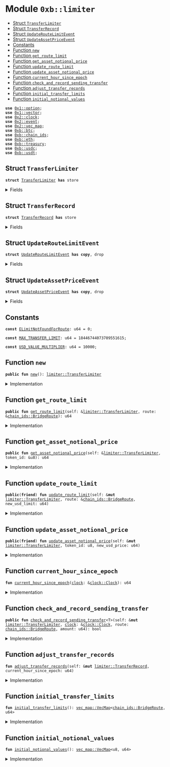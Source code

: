 
<a name="0xb_limiter"></a>

# Module `0xb::limiter`



-  [Struct `TransferLimiter`](#0xb_limiter_TransferLimiter)
-  [Struct `TransferRecord`](#0xb_limiter_TransferRecord)
-  [Struct `UpdateRouteLimitEvent`](#0xb_limiter_UpdateRouteLimitEvent)
-  [Struct `UpdateAssetPriceEvent`](#0xb_limiter_UpdateAssetPriceEvent)
-  [Constants](#@Constants_0)
-  [Function `new`](#0xb_limiter_new)
-  [Function `get_route_limit`](#0xb_limiter_get_route_limit)
-  [Function `get_asset_notional_price`](#0xb_limiter_get_asset_notional_price)
-  [Function `update_route_limit`](#0xb_limiter_update_route_limit)
-  [Function `update_asset_notional_price`](#0xb_limiter_update_asset_notional_price)
-  [Function `current_hour_since_epoch`](#0xb_limiter_current_hour_since_epoch)
-  [Function `check_and_record_sending_transfer`](#0xb_limiter_check_and_record_sending_transfer)
-  [Function `adjust_transfer_records`](#0xb_limiter_adjust_transfer_records)
-  [Function `initial_transfer_limits`](#0xb_limiter_initial_transfer_limits)
-  [Function `initial_notional_values`](#0xb_limiter_initial_notional_values)


<pre><code><b>use</b> <a href="dependencies/move-stdlib/option.md#0x1_option">0x1::option</a>;
<b>use</b> <a href="dependencies/move-stdlib/vector.md#0x1_vector">0x1::vector</a>;
<b>use</b> <a href="dependencies/sui-framework/clock.md#0x2_clock">0x2::clock</a>;
<b>use</b> <a href="dependencies/sui-framework/event.md#0x2_event">0x2::event</a>;
<b>use</b> <a href="dependencies/sui-framework/vec_map.md#0x2_vec_map">0x2::vec_map</a>;
<b>use</b> <a href="btc.md#0xb_btc">0xb::btc</a>;
<b>use</b> <a href="chain_ids.md#0xb_chain_ids">0xb::chain_ids</a>;
<b>use</b> <a href="eth.md#0xb_eth">0xb::eth</a>;
<b>use</b> <a href="treasury.md#0xb_treasury">0xb::treasury</a>;
<b>use</b> <a href="usdc.md#0xb_usdc">0xb::usdc</a>;
<b>use</b> <a href="usdt.md#0xb_usdt">0xb::usdt</a>;
</code></pre>



<a name="0xb_limiter_TransferLimiter"></a>

## Struct `TransferLimiter`



<pre><code><b>struct</b> <a href="limiter.md#0xb_limiter_TransferLimiter">TransferLimiter</a> <b>has</b> store
</code></pre>



<details>
<summary>Fields</summary>


<dl>
<dt>
<code>transfer_limits: <a href="dependencies/sui-framework/vec_map.md#0x2_vec_map_VecMap">vec_map::VecMap</a>&lt;<a href="chain_ids.md#0xb_chain_ids_BridgeRoute">chain_ids::BridgeRoute</a>, u64&gt;</code>
</dt>
<dd>

</dd>
<dt>
<code>notional_values: <a href="dependencies/sui-framework/vec_map.md#0x2_vec_map_VecMap">vec_map::VecMap</a>&lt;u8, u64&gt;</code>
</dt>
<dd>

</dd>
<dt>
<code>transfer_records: <a href="dependencies/sui-framework/vec_map.md#0x2_vec_map_VecMap">vec_map::VecMap</a>&lt;<a href="chain_ids.md#0xb_chain_ids_BridgeRoute">chain_ids::BridgeRoute</a>, <a href="limiter.md#0xb_limiter_TransferRecord">limiter::TransferRecord</a>&gt;</code>
</dt>
<dd>

</dd>
</dl>


</details>

<a name="0xb_limiter_TransferRecord"></a>

## Struct `TransferRecord`



<pre><code><b>struct</b> <a href="limiter.md#0xb_limiter_TransferRecord">TransferRecord</a> <b>has</b> store
</code></pre>



<details>
<summary>Fields</summary>


<dl>
<dt>
<code>hour_head: u64</code>
</dt>
<dd>

</dd>
<dt>
<code>hour_tail: u64</code>
</dt>
<dd>

</dd>
<dt>
<code>per_hour_amounts: <a href="dependencies/move-stdlib/vector.md#0x1_vector">vector</a>&lt;u64&gt;</code>
</dt>
<dd>

</dd>
<dt>
<code>total_amount: u64</code>
</dt>
<dd>

</dd>
</dl>


</details>

<a name="0xb_limiter_UpdateRouteLimitEvent"></a>

## Struct `UpdateRouteLimitEvent`



<pre><code><b>struct</b> <a href="limiter.md#0xb_limiter_UpdateRouteLimitEvent">UpdateRouteLimitEvent</a> <b>has</b> <b>copy</b>, drop
</code></pre>



<details>
<summary>Fields</summary>


<dl>
<dt>
<code>sending_chain: u8</code>
</dt>
<dd>

</dd>
<dt>
<code>receiving_chain: u8</code>
</dt>
<dd>

</dd>
<dt>
<code>new_limit: u64</code>
</dt>
<dd>

</dd>
</dl>


</details>

<a name="0xb_limiter_UpdateAssetPriceEvent"></a>

## Struct `UpdateAssetPriceEvent`



<pre><code><b>struct</b> <a href="limiter.md#0xb_limiter_UpdateAssetPriceEvent">UpdateAssetPriceEvent</a> <b>has</b> <b>copy</b>, drop
</code></pre>



<details>
<summary>Fields</summary>


<dl>
<dt>
<code>token_id: u8</code>
</dt>
<dd>

</dd>
<dt>
<code>new_price: u64</code>
</dt>
<dd>

</dd>
</dl>


</details>

<a name="@Constants_0"></a>

## Constants


<a name="0xb_limiter_ELimitNotFoundForRoute"></a>



<pre><code><b>const</b> <a href="limiter.md#0xb_limiter_ELimitNotFoundForRoute">ELimitNotFoundForRoute</a>: u64 = 0;
</code></pre>



<a name="0xb_limiter_MAX_TRANSFER_LIMIT"></a>



<pre><code><b>const</b> <a href="limiter.md#0xb_limiter_MAX_TRANSFER_LIMIT">MAX_TRANSFER_LIMIT</a>: u64 = 18446744073709551615;
</code></pre>



<a name="0xb_limiter_USD_VALUE_MULTIPLIER"></a>



<pre><code><b>const</b> <a href="limiter.md#0xb_limiter_USD_VALUE_MULTIPLIER">USD_VALUE_MULTIPLIER</a>: u64 = 10000;
</code></pre>



<a name="0xb_limiter_new"></a>

## Function `new`



<pre><code><b>public</b> <b>fun</b> <a href="limiter.md#0xb_limiter_new">new</a>(): <a href="limiter.md#0xb_limiter_TransferLimiter">limiter::TransferLimiter</a>
</code></pre>



<details>
<summary>Implementation</summary>


<pre><code><b>public</b> <b>fun</b> <a href="limiter.md#0xb_limiter_new">new</a>(): <a href="limiter.md#0xb_limiter_TransferLimiter">TransferLimiter</a> {
    // hardcoded limit for <a href="bridge.md#0xb_bridge">bridge</a> <a href="dependencies/sui-system/genesis.md#0x3_genesis">genesis</a>
    <a href="limiter.md#0xb_limiter_TransferLimiter">TransferLimiter</a> {
        transfer_limits: <a href="limiter.md#0xb_limiter_initial_transfer_limits">initial_transfer_limits</a>(),
        notional_values: <a href="limiter.md#0xb_limiter_initial_notional_values">initial_notional_values</a>(),
        transfer_records: <a href="dependencies/sui-framework/vec_map.md#0x2_vec_map_empty">vec_map::empty</a>()
    }
}
</code></pre>



</details>

<a name="0xb_limiter_get_route_limit"></a>

## Function `get_route_limit`



<pre><code><b>public</b> <b>fun</b> <a href="limiter.md#0xb_limiter_get_route_limit">get_route_limit</a>(self: &<a href="limiter.md#0xb_limiter_TransferLimiter">limiter::TransferLimiter</a>, route: &<a href="chain_ids.md#0xb_chain_ids_BridgeRoute">chain_ids::BridgeRoute</a>): u64
</code></pre>



<details>
<summary>Implementation</summary>


<pre><code><b>public</b> <b>fun</b> <a href="limiter.md#0xb_limiter_get_route_limit">get_route_limit</a>(self: &<a href="limiter.md#0xb_limiter_TransferLimiter">TransferLimiter</a>, route: &BridgeRoute): u64 {
    *<a href="dependencies/sui-framework/vec_map.md#0x2_vec_map_get">vec_map::get</a>(&self.transfer_limits, route)
}
</code></pre>



</details>

<a name="0xb_limiter_get_asset_notional_price"></a>

## Function `get_asset_notional_price`



<pre><code><b>public</b> <b>fun</b> <a href="limiter.md#0xb_limiter_get_asset_notional_price">get_asset_notional_price</a>(self: &<a href="limiter.md#0xb_limiter_TransferLimiter">limiter::TransferLimiter</a>, token_id: &u8): u64
</code></pre>



<details>
<summary>Implementation</summary>


<pre><code><b>public</b> <b>fun</b> <a href="limiter.md#0xb_limiter_get_asset_notional_price">get_asset_notional_price</a>(self: &<a href="limiter.md#0xb_limiter_TransferLimiter">TransferLimiter</a>, token_id: &u8): u64 {
    *<a href="dependencies/sui-framework/vec_map.md#0x2_vec_map_get">vec_map::get</a>(&self.notional_values, token_id)
}
</code></pre>



</details>

<a name="0xb_limiter_update_route_limit"></a>

## Function `update_route_limit`



<pre><code><b>public</b>(<b>friend</b>) <b>fun</b> <a href="limiter.md#0xb_limiter_update_route_limit">update_route_limit</a>(self: &<b>mut</b> <a href="limiter.md#0xb_limiter_TransferLimiter">limiter::TransferLimiter</a>, route: &<a href="chain_ids.md#0xb_chain_ids_BridgeRoute">chain_ids::BridgeRoute</a>, new_usd_limit: u64)
</code></pre>



<details>
<summary>Implementation</summary>


<pre><code><b>public</b>(<b>friend</b>) <b>fun</b> <a href="limiter.md#0xb_limiter_update_route_limit">update_route_limit</a>(self: &<b>mut</b> <a href="limiter.md#0xb_limiter_TransferLimiter">TransferLimiter</a>, route: &BridgeRoute, new_usd_limit: u64) {
    <b>if</b> (!<a href="dependencies/sui-framework/vec_map.md#0x2_vec_map_contains">vec_map::contains</a>(&self.transfer_limits, route)) {
        <a href="dependencies/sui-framework/vec_map.md#0x2_vec_map_insert">vec_map::insert</a>(&<b>mut</b> self.transfer_limits, *route, new_usd_limit);
    } <b>else</b> {
        <b>let</b> entry = <a href="dependencies/sui-framework/vec_map.md#0x2_vec_map_get_mut">vec_map::get_mut</a>(&<b>mut</b> self.transfer_limits, route);
        *entry = new_usd_limit;
    };
    emit(<a href="limiter.md#0xb_limiter_UpdateRouteLimitEvent">UpdateRouteLimitEvent</a> {
        sending_chain: *<a href="chain_ids.md#0xb_chain_ids_route_source">chain_ids::route_source</a>(route),
        receiving_chain: *<a href="chain_ids.md#0xb_chain_ids_route_destination">chain_ids::route_destination</a>(route),
        new_limit: new_usd_limit,
    })
}
</code></pre>



</details>

<a name="0xb_limiter_update_asset_notional_price"></a>

## Function `update_asset_notional_price`



<pre><code><b>public</b>(<b>friend</b>) <b>fun</b> <a href="limiter.md#0xb_limiter_update_asset_notional_price">update_asset_notional_price</a>(self: &<b>mut</b> <a href="limiter.md#0xb_limiter_TransferLimiter">limiter::TransferLimiter</a>, token_id: u8, new_usd_price: u64)
</code></pre>



<details>
<summary>Implementation</summary>


<pre><code><b>public</b>(<b>friend</b>) <b>fun</b> <a href="limiter.md#0xb_limiter_update_asset_notional_price">update_asset_notional_price</a>(self: &<b>mut</b> <a href="limiter.md#0xb_limiter_TransferLimiter">TransferLimiter</a>, token_id: u8, new_usd_price: u64) {
    <b>if</b> (!<a href="dependencies/sui-framework/vec_map.md#0x2_vec_map_contains">vec_map::contains</a>(&self.notional_values, &token_id)) {
        <a href="dependencies/sui-framework/vec_map.md#0x2_vec_map_insert">vec_map::insert</a>(&<b>mut</b> self.notional_values, token_id, new_usd_price);
    } <b>else</b> {
        <b>let</b> entry = <a href="dependencies/sui-framework/vec_map.md#0x2_vec_map_get_mut">vec_map::get_mut</a>(&<b>mut</b> self.notional_values, &token_id);
        *entry = new_usd_price;
    };
    emit(<a href="limiter.md#0xb_limiter_UpdateAssetPriceEvent">UpdateAssetPriceEvent</a> {
        token_id,
        new_price: new_usd_price,
    })
}
</code></pre>



</details>

<a name="0xb_limiter_current_hour_since_epoch"></a>

## Function `current_hour_since_epoch`



<pre><code><b>fun</b> <a href="limiter.md#0xb_limiter_current_hour_since_epoch">current_hour_since_epoch</a>(<a href="dependencies/sui-framework/clock.md#0x2_clock">clock</a>: &<a href="dependencies/sui-framework/clock.md#0x2_clock_Clock">clock::Clock</a>): u64
</code></pre>



<details>
<summary>Implementation</summary>


<pre><code><b>fun</b> <a href="limiter.md#0xb_limiter_current_hour_since_epoch">current_hour_since_epoch</a>(<a href="dependencies/sui-framework/clock.md#0x2_clock">clock</a>: &Clock): u64 {
    <a href="dependencies/sui-framework/clock.md#0x2_clock_timestamp_ms">clock::timestamp_ms</a>(<a href="dependencies/sui-framework/clock.md#0x2_clock">clock</a>) / 3600000
}
</code></pre>



</details>

<a name="0xb_limiter_check_and_record_sending_transfer"></a>

## Function `check_and_record_sending_transfer`



<pre><code><b>public</b> <b>fun</b> <a href="limiter.md#0xb_limiter_check_and_record_sending_transfer">check_and_record_sending_transfer</a>&lt;T&gt;(self: &<b>mut</b> <a href="limiter.md#0xb_limiter_TransferLimiter">limiter::TransferLimiter</a>, <a href="dependencies/sui-framework/clock.md#0x2_clock">clock</a>: &<a href="dependencies/sui-framework/clock.md#0x2_clock_Clock">clock::Clock</a>, route: <a href="chain_ids.md#0xb_chain_ids_BridgeRoute">chain_ids::BridgeRoute</a>, amount: u64): bool
</code></pre>



<details>
<summary>Implementation</summary>


<pre><code><b>public</b> <b>fun</b> <a href="limiter.md#0xb_limiter_check_and_record_sending_transfer">check_and_record_sending_transfer</a>&lt;T&gt;(
    self: &<b>mut</b> <a href="limiter.md#0xb_limiter_TransferLimiter">TransferLimiter</a>,
    <a href="dependencies/sui-framework/clock.md#0x2_clock">clock</a>: &Clock,
    route: BridgeRoute,
    amount: u64
): bool {
    // Create record for route <b>if</b> not exists
    <b>if</b> (!<a href="dependencies/sui-framework/vec_map.md#0x2_vec_map_contains">vec_map::contains</a>(&self.transfer_records, &route)) {
        <a href="dependencies/sui-framework/vec_map.md#0x2_vec_map_insert">vec_map::insert</a>(&<b>mut</b> self.transfer_records, route, <a href="limiter.md#0xb_limiter_TransferRecord">TransferRecord</a> {
            hour_head: 0,
            hour_tail: 0,
            per_hour_amounts: <a href="dependencies/move-stdlib/vector.md#0x1_vector">vector</a>[],
            total_amount: 0
        })
    };
    <b>let</b> record = <a href="dependencies/sui-framework/vec_map.md#0x2_vec_map_get_mut">vec_map::get_mut</a>(&<b>mut</b> self.transfer_records, &route);
    <b>let</b> current_hour_since_epoch = <a href="limiter.md#0xb_limiter_current_hour_since_epoch">current_hour_since_epoch</a>(<a href="dependencies/sui-framework/clock.md#0x2_clock">clock</a>);

    <a href="limiter.md#0xb_limiter_adjust_transfer_records">adjust_transfer_records</a>(record, current_hour_since_epoch);

    // Get limit for the route
    <b>let</b> route_limit = <a href="dependencies/sui-framework/vec_map.md#0x2_vec_map_try_get">vec_map::try_get</a>(&self.transfer_limits, &route);
    <b>assert</b>!(<a href="dependencies/move-stdlib/option.md#0x1_option_is_some">option::is_some</a>(&route_limit), <a href="limiter.md#0xb_limiter_ELimitNotFoundForRoute">ELimitNotFoundForRoute</a>);
    <b>let</b> route_limit = <a href="dependencies/move-stdlib/option.md#0x1_option_destroy_some">option::destroy_some</a>(route_limit);
    <b>let</b> route_limit_adjusted = (route_limit <b>as</b> u128) * (<a href="treasury.md#0xb_treasury_decimal_multiplier">treasury::decimal_multiplier</a>&lt;T&gt;() <b>as</b> u128);

    // Compute notional amount
    // Upcast <b>to</b> u128 <b>to</b> prevent overflow, <b>to</b> not miss out on small amounts.
    <b>let</b> notional_amount_with_token_multiplier = (*<a href="dependencies/sui-framework/vec_map.md#0x2_vec_map_get">vec_map::get</a>(&self.notional_values, &<a href="treasury.md#0xb_treasury_token_id">treasury::token_id</a>&lt;T&gt;()) <b>as</b> u128) * (amount <b>as</b> u128);

    // Check <b>if</b> <a href="dependencies/sui-framework/transfer.md#0x2_transfer">transfer</a> amount exceed limit
    // Upscale them <b>to</b> the token's decimal.
    <b>if</b> ((record.total_amount <b>as</b> u128) * (<a href="treasury.md#0xb_treasury_decimal_multiplier">treasury::decimal_multiplier</a>&lt;T&gt;() <b>as</b> u128) + notional_amount_with_token_multiplier &gt; route_limit_adjusted) {
        <b>return</b> <b>false</b>
    };

    // Now scale down <b>to</b> notional value
    <b>let</b> notional_amount = notional_amount_with_token_multiplier / (<a href="treasury.md#0xb_treasury_decimal_multiplier">treasury::decimal_multiplier</a>&lt;T&gt;() <b>as</b> u128);
    // Should be safe <b>to</b> downcast <b>to</b> u64 after dividing by the decimals
    <b>let</b> notional_amount = (notional_amount <b>as</b> u64);

    // Record <a href="dependencies/sui-framework/transfer.md#0x2_transfer">transfer</a> value
    <b>let</b> new_amount = <a href="dependencies/move-stdlib/vector.md#0x1_vector_pop_back">vector::pop_back</a>(&<b>mut</b> record.per_hour_amounts) + notional_amount;
    <a href="dependencies/move-stdlib/vector.md#0x1_vector_push_back">vector::push_back</a>(&<b>mut</b> record.per_hour_amounts, new_amount);
    record.total_amount = record.total_amount + notional_amount;
    <b>true</b>
}
</code></pre>



</details>

<a name="0xb_limiter_adjust_transfer_records"></a>

## Function `adjust_transfer_records`



<pre><code><b>fun</b> <a href="limiter.md#0xb_limiter_adjust_transfer_records">adjust_transfer_records</a>(self: &<b>mut</b> <a href="limiter.md#0xb_limiter_TransferRecord">limiter::TransferRecord</a>, current_hour_since_epoch: u64)
</code></pre>



<details>
<summary>Implementation</summary>


<pre><code><b>fun</b> <a href="limiter.md#0xb_limiter_adjust_transfer_records">adjust_transfer_records</a>(self: &<b>mut</b> <a href="limiter.md#0xb_limiter_TransferRecord">TransferRecord</a>, current_hour_since_epoch: u64) {
    <b>if</b> (self.hour_head == current_hour_since_epoch) {
        <b>return</b> // nothing <b>to</b> backfill
    };

    <b>let</b> target_tail = current_hour_since_epoch - 23;

    // If `hour_head` is even older than 24 hours ago, it means all items in
    // `per_hour_amounts` are <b>to</b> be evicted.
    <b>if</b> (self.hour_head &lt; target_tail) {
        self.per_hour_amounts = <a href="dependencies/move-stdlib/vector.md#0x1_vector_empty">vector::empty</a>();
        self.total_amount = 0;
        self.hour_tail = target_tail;
        self.hour_head = target_tail;
        // Don't forget <b>to</b> insert this hour's record
        <a href="dependencies/move-stdlib/vector.md#0x1_vector_push_back">vector::push_back</a>(&<b>mut</b> self.per_hour_amounts, 0);
    } <b>else</b> {
        // self.hour_head is within 24 hour range.
        // some items in `per_hour_amounts` are still valid, we remove stale hours.
        <b>while</b> (self.hour_tail &lt; target_tail) {
            self.total_amount = self.total_amount - <a href="dependencies/move-stdlib/vector.md#0x1_vector_remove">vector::remove</a>(&<b>mut</b> self.per_hour_amounts, 0);
            self.hour_tail = self.hour_tail + 1;
        }
    };

    // Backfill from hour_head <b>to</b> current hour
    <b>while</b> (self.hour_head &lt; current_hour_since_epoch) {
        <a href="dependencies/move-stdlib/vector.md#0x1_vector_push_back">vector::push_back</a>(&<b>mut</b> self.per_hour_amounts, 0);
        self.hour_head = self.hour_head + 1;
    }
}
</code></pre>



</details>

<a name="0xb_limiter_initial_transfer_limits"></a>

## Function `initial_transfer_limits`



<pre><code><b>fun</b> <a href="limiter.md#0xb_limiter_initial_transfer_limits">initial_transfer_limits</a>(): <a href="dependencies/sui-framework/vec_map.md#0x2_vec_map_VecMap">vec_map::VecMap</a>&lt;<a href="chain_ids.md#0xb_chain_ids_BridgeRoute">chain_ids::BridgeRoute</a>, u64&gt;
</code></pre>



<details>
<summary>Implementation</summary>


<pre><code><b>fun</b> <a href="limiter.md#0xb_limiter_initial_transfer_limits">initial_transfer_limits</a>(): VecMap&lt;BridgeRoute, u64&gt; {
    <b>let</b> transfer_limits = <a href="dependencies/sui-framework/vec_map.md#0x2_vec_map_empty">vec_map::empty</a>();
    // 5M limit on Sui -&gt; Ethereum mainnet
    <a href="dependencies/sui-framework/vec_map.md#0x2_vec_map_insert">vec_map::insert</a>(
        &<b>mut</b> transfer_limits,
        <a href="chain_ids.md#0xb_chain_ids_get_route">chain_ids::get_route</a>(<a href="chain_ids.md#0xb_chain_ids_sui_mainnet">chain_ids::sui_mainnet</a>(), <a href="chain_ids.md#0xb_chain_ids_eth_mainnet">chain_ids::eth_mainnet</a>()),
        5_000_000 * <a href="limiter.md#0xb_limiter_USD_VALUE_MULTIPLIER">USD_VALUE_MULTIPLIER</a>
    );

    // MAX limit for testnet and devnet
    <a href="dependencies/sui-framework/vec_map.md#0x2_vec_map_insert">vec_map::insert</a>(
        &<b>mut</b> transfer_limits,
        <a href="chain_ids.md#0xb_chain_ids_get_route">chain_ids::get_route</a>(<a href="chain_ids.md#0xb_chain_ids_sui_testnet">chain_ids::sui_testnet</a>(), <a href="chain_ids.md#0xb_chain_ids_eth_sepolia">chain_ids::eth_sepolia</a>()),
        <a href="limiter.md#0xb_limiter_MAX_TRANSFER_LIMIT">MAX_TRANSFER_LIMIT</a>
    );
    <a href="dependencies/sui-framework/vec_map.md#0x2_vec_map_insert">vec_map::insert</a>(
        &<b>mut</b> transfer_limits,
        <a href="chain_ids.md#0xb_chain_ids_get_route">chain_ids::get_route</a>(<a href="chain_ids.md#0xb_chain_ids_sui_custom">chain_ids::sui_custom</a>(), <a href="chain_ids.md#0xb_chain_ids_eth_sepolia">chain_ids::eth_sepolia</a>()),
        <a href="limiter.md#0xb_limiter_MAX_TRANSFER_LIMIT">MAX_TRANSFER_LIMIT</a>
    );
    <a href="dependencies/sui-framework/vec_map.md#0x2_vec_map_insert">vec_map::insert</a>(
        &<b>mut</b> transfer_limits,
        <a href="chain_ids.md#0xb_chain_ids_get_route">chain_ids::get_route</a>(<a href="chain_ids.md#0xb_chain_ids_sui_testnet">chain_ids::sui_testnet</a>(), <a href="chain_ids.md#0xb_chain_ids_eth_local_test">chain_ids::eth_local_test</a>()),
        <a href="limiter.md#0xb_limiter_MAX_TRANSFER_LIMIT">MAX_TRANSFER_LIMIT</a>
    );
    <a href="dependencies/sui-framework/vec_map.md#0x2_vec_map_insert">vec_map::insert</a>(
        &<b>mut</b> transfer_limits,
        <a href="chain_ids.md#0xb_chain_ids_get_route">chain_ids::get_route</a>(<a href="chain_ids.md#0xb_chain_ids_sui_custom">chain_ids::sui_custom</a>(), <a href="chain_ids.md#0xb_chain_ids_eth_local_test">chain_ids::eth_local_test</a>()),
        <a href="limiter.md#0xb_limiter_MAX_TRANSFER_LIMIT">MAX_TRANSFER_LIMIT</a>
    );
    transfer_limits
}
</code></pre>



</details>

<a name="0xb_limiter_initial_notional_values"></a>

## Function `initial_notional_values`



<pre><code><b>fun</b> <a href="limiter.md#0xb_limiter_initial_notional_values">initial_notional_values</a>(): <a href="dependencies/sui-framework/vec_map.md#0x2_vec_map_VecMap">vec_map::VecMap</a>&lt;u8, u64&gt;
</code></pre>



<details>
<summary>Implementation</summary>


<pre><code><b>fun</b> <a href="limiter.md#0xb_limiter_initial_notional_values">initial_notional_values</a>(): VecMap&lt;u8, u64&gt; {
    <b>let</b> notional_values = <a href="dependencies/sui-framework/vec_map.md#0x2_vec_map_empty">vec_map::empty</a>();
    <a href="dependencies/sui-framework/vec_map.md#0x2_vec_map_insert">vec_map::insert</a>(&<b>mut</b> notional_values, <a href="treasury.md#0xb_treasury_token_id">treasury::token_id</a>&lt;BTC&gt;(), 50_000 * <a href="limiter.md#0xb_limiter_USD_VALUE_MULTIPLIER">USD_VALUE_MULTIPLIER</a>);
    <a href="dependencies/sui-framework/vec_map.md#0x2_vec_map_insert">vec_map::insert</a>(&<b>mut</b> notional_values, <a href="treasury.md#0xb_treasury_token_id">treasury::token_id</a>&lt;ETH&gt;(), 3_000 * <a href="limiter.md#0xb_limiter_USD_VALUE_MULTIPLIER">USD_VALUE_MULTIPLIER</a>);
    <a href="dependencies/sui-framework/vec_map.md#0x2_vec_map_insert">vec_map::insert</a>(&<b>mut</b> notional_values, <a href="treasury.md#0xb_treasury_token_id">treasury::token_id</a>&lt;USDC&gt;(), 1 * <a href="limiter.md#0xb_limiter_USD_VALUE_MULTIPLIER">USD_VALUE_MULTIPLIER</a>);
    <a href="dependencies/sui-framework/vec_map.md#0x2_vec_map_insert">vec_map::insert</a>(&<b>mut</b> notional_values, <a href="treasury.md#0xb_treasury_token_id">treasury::token_id</a>&lt;USDT&gt;(), 1 * <a href="limiter.md#0xb_limiter_USD_VALUE_MULTIPLIER">USD_VALUE_MULTIPLIER</a>);
    notional_values
}
</code></pre>



</details>
